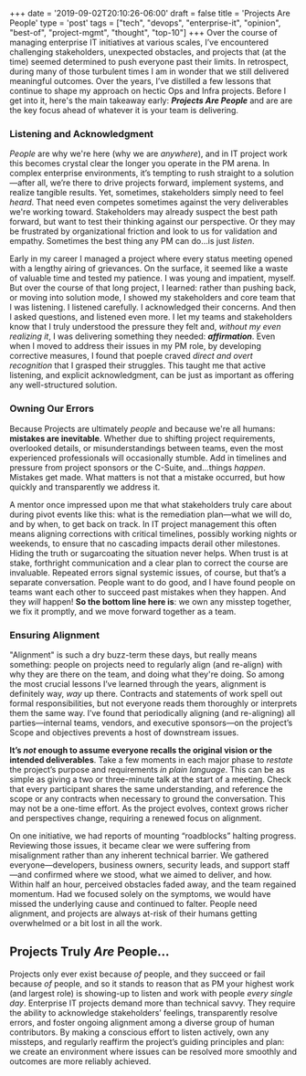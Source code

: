 +++
date = '2019-09-02T20:10:26-06:00'
draft = false
title = 'Projects Are People'
type = 'post'
tags = ["tech", "devops", "enterprise-it", "opinion", "best-of", "project-mgmt", "thought", "top-10"]
+++
Over the course of managing enterprise IT initiatives at various scales, I’ve encountered challenging stakeholders, unexpected obstacles, and projects that (at the time) seemed determined to push everyone past their limits. In retrospect, during many of those turbulent times I am in wonder that we still delivered meaningful outcomes. Over the years, I’ve distilled a few lessons that continue to shape my approach on hectic Ops and Infra projects.  Before I get into it, here's the main takeaway early: ***Projects Are People*** and are are the key focus ahead of whatever it is your team is delivering. <br />

### Listening and Acknowledgment
*People* are why we're here (why we are *anywhere*), and in IT project work this becomes crystal clear the longer you operate in the PM arena.  In complex enterprise environments, it’s tempting to rush straight to a solution—after all, we’re there to drive projects forward, implement systems, and realize tangible results. Yet, sometimes, stakeholders simply need to feel *heard*.  That need even competes sometimes against the very deliverables we're working toward. Stakeholders may already suspect the best path forward, but want to test their thinking against our perspective. Or they may be frustrated by organizational friction and look to us for validation and empathy. Sometimes the best thing any PM can do...is just *listen*. <br />

Early in my career I managed a project where every status meeting opened with a lengthy airing of grievances. On the surface, it seemed like a waste of valuable time and tested my patience. I was young and impatient, myself. But over the course of that long project, I learned: rather than pushing back, or moving into solution mode, I showed my stakeholders and core team that I was listening.  I listened carefully.  I acknowledged their concerns. And then I asked questions, and listened even more.  I let my teams and stakeholders know that I truly understood the pressure they felt and, *without my even realizing it*, I was delivering something they needed: ***affirmation***. Even when I moved to address their issues in my PM role, by developing corrective measures, I found that poeple craved *direct and overt recognition* that I grasped their struggles. This taught me that active listening, and explicit acknowledgment, can be just as important as offering any well-structured solution. <br />

### Owning Our Errors
Because Projects are ultimately *people* and because we're all humans: **mistakes are inevitable**. Whether due to shifting project requirements, overlooked details, or misunderstandings between teams, even the most experienced professionals will occasionally stumble. Add in timelines and pressure from project sponsors or the C-Suite, and...things *happen*.  Mistakes get made.  What matters is not that a mistake occurred, but how quickly and transparently we address it. <br />

A mentor once impressed upon me that what stakeholders truly care about during pivot events like this: what is the remediation plan—what we will do, and by when, to get back on track. In IT project management this often means aligning corrections with critical timelines, possibly working nights or weekends, to ensure that no cascading impacts derail other milestones. Hiding the truth or sugarcoating the situation never helps. When trust is at stake, forthright communication and a clear plan to correct the course are invaluable. Repeated errors signal systemic issues, of course, but that’s a separate conversation. People want to do good, and I have found people on teams want each other to succeed past mistakes when they happen. And they *will* happen! **So the bottom line here is**: we own any misstep together, we fix it promptly, and we move forward together as a team. <br />

### Ensuring Alignment
"Alignment" is such a dry buzz-term these days, but really means something: people on projects need to regularly align (and re-align) with why they are there on the team, and doing what they're doing.  So among the most crucial lessons I’ve learned through the years, alignment is definitely way, *way* up there. Contracts and statements of work spell out formal responsibilities, but not everyone reads them thoroughly or interprets them the same way. I’ve found that periodically aligning (and re-aligning) all parties—internal teams, vendors, and executive sponsors—on the project’s Scope and objectives prevents a host of downstream issues.

**It’s ***not*** enough to assume everyone recalls the original vision or the intended deliverables**. Take a few moments in each major phase to *restate* the project’s purpose and requirements *in plain language*. This can be as simple as giving a two or three-minute talk at the start of a meeting. Check that every participant shares the same understanding, and reference the scope or any contracts when necessary to ground the conversation. This may not be a one-time effort. As the project evolves, context grows richer and perspectives change, requiring a renewed focus on alignment.

On one initiative, we had reports of mounting “roadblocks” halting progress. Reviewing those issues, it became clear we were suffering from misalignment rather than any inherent technical barrier. We gathered everyone—developers, business owners, security leads, and support staff—and confirmed where we stood, what we aimed to deliver, and how. Within half an hour, perceived obstacles faded away, and the team regained momentum. Had we focused solely on the symptoms, we would have missed the underlying cause and continued to falter.  People need alignment, and projects are always at-risk of their humans getting overwhelmed or a bit lost in all the work.  

## Projects Truly *Are* People...
Projects only ever exist because *of* people, and they succeed or fail because *of* people, and so it stands to reason that as PM your highest work (and largest role) is showing-up to listen and work with people *every single day*. Enterprise IT projects demand more than technical savvy. They require the ability to acknowledge stakeholders’ feelings, transparently resolve errors, and foster ongoing alignment among a diverse group of human contributors. By making a conscious effort to listen actively, own any missteps, and regularly reaffirm the project’s guiding principles and plan: we create an environment where issues can be resolved more smoothly and outcomes are more reliably achieved.